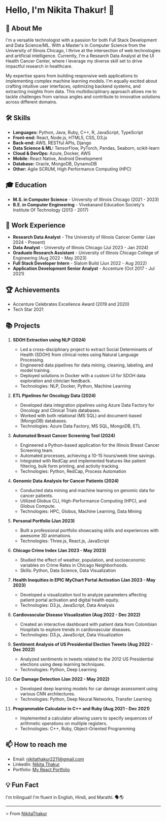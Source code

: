 # Hello, I'm Nikita Thakur! 👋

## 🚀 About Me
I'm a versatile technologist with a passion for both Full Stack Development and Data Science/ML. With a Master's in Computer Science from the University of Illinois Chicago, I thrive at the intersection of web technologies and artificial intelligence. Currently, I'm a Research Data Analyst at the UI Health Cancer Center, where I leverage my diverse skill set to drive impactful research in healthcare.

My expertise spans from building responsive web applications to implementing complex machine learning models. I'm equally excited about crafting intuitive user interfaces, optimizing backend systems, and extracting insights from data. This multidisciplinary approach allows me to tackle challenges from various angles and contribute to innovative solutions across different domains.

## 🛠️ Skills
- **Languages:** Python, Java, Ruby, C++, R, JavaScript, TypeScript
- **Front-end:** React, Node.js, HTML5, CSS, D3.js
- **Back-end:** AWS, RESTful APIs, Django
- **Data Science & ML:** TensorFlow, PyTorch, Pandas, Seaborn, scikit-learn
- **Cloud & DevOps:** Azure, Docker, AWS
- **Mobile:** React Native, Android Development
- **Database:** Oracle, MongoDB, DynamoDB
- **Other:** Agile SCRUM, High Performance Computing (HPC)

## 🎓 Education
- **M.S. in Computer Science** - University of Illinois Chicago (2021 - 2023)
- **B.E. in Computer Engineering** - Vivekanand Education Society's Institute Of Technology (2013 - 2017)

## 💼 Work Experience
- **Research Data Analyst** - The University of Illinois Cancer Center (Jan 2024 - Present)
- **Data Analyst** - University of Illinois Chicago (Jul 2023 - Jan 2024)
- **Graduate Research Assistant** - University of Illinois Chicago College of Engineering (Aug 2022 - May 2023)
- **Full Stack Developer Intern** - Slalom Build (Jun 2022 - Aug 2022)
- **Application Development Senior Analyst** - Accenture (Oct 2017 - Jul 2021)

## 🏆 Achievements
- Accenture Celebrates Excellence Award (2019 and 2020)
- Tech Star 2021

## 📚 Projects

1. **SDOH Extraction using NLP (2024)**
   - Led a cross-disciplinary project to extract Social Determinants of Health (SDOH) from clinical notes using Natural Language Processing.
   - Engineered data pipelines for data mining, cleaning, labeling, and model training.
   - Deployed solutions in Docker with a custom UI for SDOH data exploration and clinician feedback.
   - Technologies: NLP, Docker, Python, Machine Learning

2. **ETL Pipelines for Oncology Data (2024)**
   - Developed data integration pipelines using Azure Data Factory for Oncology and Clinical Trials databases.
   - Worked with both relational (MS SQL) and document-based (MongoDB) databases.
   - Technologies: Azure Data Factory, MS SQL, MongoDB, ETL

3. **Automated Breast Cancer Screening Tool (2024)**
   - Engineered a Python-based application for the Illinois Breast Cancer Screening team.
   - Automated processes, achieving a 10-15 hours/week time savings.
   - Integrated with RedCap and implemented features like patient filtering, bulk form printing, and activity tracking.
   - Technologies: Python, RedCap, Process Automation

4. **Genomic Data Analysis for Cancer Patients (2024)**
   - Conducted data mining and machine learning on genomic data for cancer patients.
   - Utilized Globus CLI, High-Performance Computing (HPC), and Globus Compute.
   - Technologies: HPC, Globus, Machine Learning, Data Mining

5. **Personal Portfolio (Jun 2023)**
   - Built a professional portfolio showcasing skills and experiences with awesome 3D animations.
   - Technologies: Three.js, React.js, JavaScript

6. **Chicago Crime Index (Jan 2023 - May 2023)**
   - Studied the effect of weather, population, and socioeconomic variables on Crime Rates in Chicago Neighborhoods.
   - Skills: Python, Data Science, Data Visualization

7. **Health Inequities in EPIC MyChart Portal Activation (Jan 2023 - May 2023)**
   - Developed a visualization tool to analyze parameters affecting patient portal activation and digital health equity.
   - Technologies: D3.js, JavaScript, Data Analysis

8. **Cardiovascular Disease Visualization (Aug 2022 - Dec 2022)**
   - Created an interactive dashboard with patient data from Colombian Hospitals to explore trends in cardiovascular diseases.
   - Technologies: D3.js, JavaScript, Data Visualization

9. **Sentiment Analysis of US Presidential Election Tweets (Aug 2022 - Dec 2022)**
   - Analyzed sentiments in tweets related to the 2012 US Presidential elections using deep learning techniques.
   - Technologies: Python, Deep Learning

10. **Car Damage Detection (Jan 2022 - May 2022)**
    - Developed deep learning models for car damage assessment using various CNN architectures.
    - Technologies: Python, Deep Neural Networks, Transfer Learning

11. **Programmable Calculator in C++ and Ruby (Aug 2021 - Dec 2021)**
    - Implemented a calculator allowing users to specify sequences of arithmetic operations on multiple registers.
    - Technologies: C++, Ruby, Object-Oriented Programming

## 📫 How to reach me
- Email: nikitathakur2211@gmail.com
- LinkedIn: [Nikita Thakur](https://www.linkedin.com/in/nikita-thakur-b5420ab9/)
- Portfolio: [My React Portfolio](https://nikitasthakur.github.io/react-portfolio/)

## 💡 Fun Fact
I'm trilingual! I'm fluent in English, Hindi, and Marathi. 🗣️🌎

---

⭐️ From [NikitaThakur](https://github.com/NikitaThakur)
